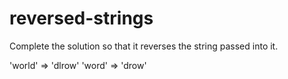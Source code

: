 # reversed-strings

Complete the solution so that it reverses the string passed into it.

'world'  =>  'dlrow'
'word'   =>  'drow'
